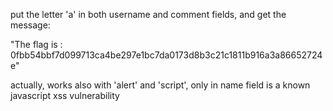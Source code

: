 put the letter 'a' in both username and comment fields, and get the message:

"The flag is : 0fbb54bbf7d099713ca4be297e1bc7da0173d8b3c21c1811b916a3a86652724e"


actually, works also with 'alert' and 'script', only in name field
is a known javascript xss vulnerability
